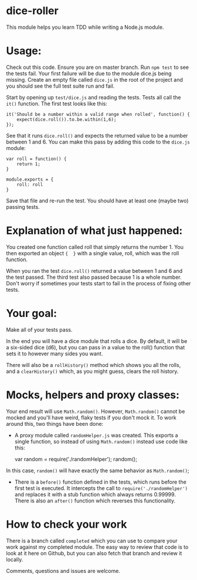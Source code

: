 dice-roller
===========

This module helps you learn TDD while writing a Node.js module.

Usage:
======

Check out this code. Ensure you are on master branch. Run `npm test` to see the tests fail. Your first failure 
will be due to the module dice.js being missing. Create an empty file called `dice.js` in the root of the project
and you should see the full test suite run and fail.

Start by opening up `test/dice.js` and reading the tests. Tests all call the `it()` function. The first test looks 
like this:

    it('Should be a number within a valid range when rolled', function() {
        expect(dice.roll()).to.be.within(1,6);
    });

See that it runs `dice.roll()` and expects the returned value to be a number between 1 and 6. You can make this 
pass by adding this code to the `dice.js` module:

    var roll = function() {
        return 1;
    }
    
    module.exports = {
        roll: roll
    }

Save that file and re-run the test. You should have at least one (maybe two) passing tests.

Explanation of what just happened:
==================================

You created one function called roll that simply returns the number 1. You then exported an object `{  }` with 
a single value, roll, which was the roll function.

When you ran the test `dice.roll()` returned a value between 1 and 6 and the test passed. The third test also 
passed because 1 is a whole number. Don't worry if sometimes your tests start to fail in the process of fixing
other tests.

Your goal:
==========

Make all of your tests pass.

In the end you will have a dice module that rolls a dice. By default, it will be a six-sided dice (d6), but you 
can pass in a value to the roll() function that sets it to however many sides you want.

There will also be a `rollHistory()` method which shows you all the rolls, and a `clearHistory()` which, as you 
might guess, clears the roll history.

Mocks, helpers and proxy classes:
=================================

Your end result will use `Math.random()`. However, `Math.random()` cannot be mocked and you'll have weird, flaky 
tests if you don't mock it. To work around this, two things have been done:

* A proxy module called `randomHelper.js` was created. This exports a single function, so instead of using 
`Math.random()` instead use code like this:

    var random = require('./randomHelper');
    random();

In this case, `random()` will have exactly the same behavior as `Math.random()`;

* There is a `before()` function defined in the tests, which runs before the first test is executed. It intercepts
the call to `require('./randomHelper')` and replaces it with a stub function which always returns 0.99999. There
is also an `after()` function which reverses this functionality.

How to check your work
======================

There is a branch called `completed` which you can use to compare your work against my completed module. The easy
way to review that code is to look at it here on Github, but you can also fetch that branch and review it locally.

Comments, questions and issues are welcome.

